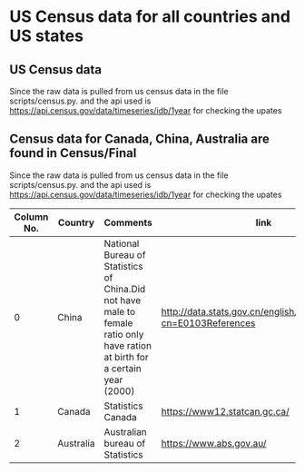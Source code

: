 # US Census data for all countries and US states 

## US Census data
Since the raw data is pulled from us census data in the file
scripts/census.py. and the api used is https://api.census.gov/data/timeseries/idb/1year	for checking the upates

## Census data for Canada, China, Australia are found in Census/Final
Since the raw data is pulled from us census data in the file
scripts/census.py. and the api used is https://api.census.gov/data/timeseries/idb/1year	for checking the upates

|Column No.|Country|Comments|link|
|---|---|---|---|
|0|China| National Bureau of Statistics of China.Did not have male to female ratio only have ration at birth for a certain year (2000)|http://data.stats.gov.cn/english/easyquery.htm?cn=E0103References|
|1|Canada|Statistics Canada|https://www12.statcan.gc.ca/|
|2|Australia|Australian bureau of Statistics|https://www.abs.gov.au/|
